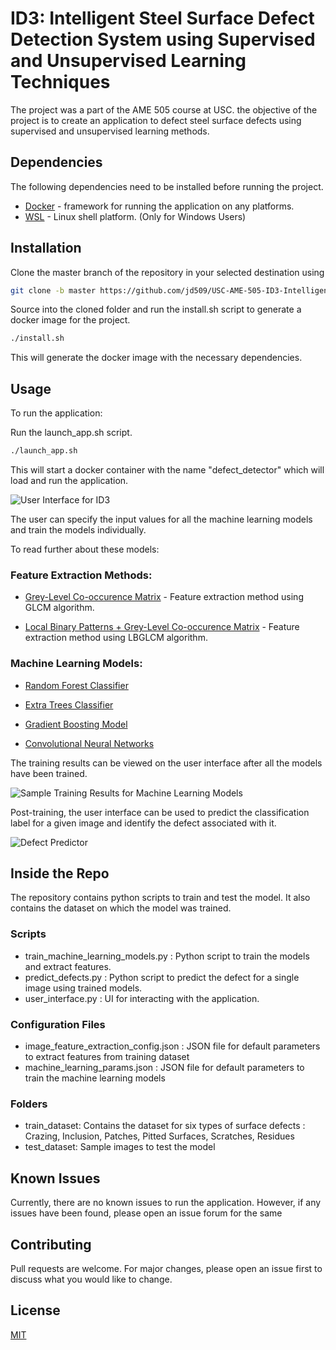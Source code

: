 # ID3: Intelligent Steel Surface Defect Detection System using Supervised and Unsupervised Learning Techniques
The project was a part of the AME 505 course at USC. the objective of the project is to create an application to defect steel surface defects using supervised and unsupervised learning methods.

## Dependencies
The following dependencies need to be installed before running the project.
- [Docker](https://docs.docker.com/get-docker/) - framework for running the application on any platforms.
- [WSL](https://docs.microsoft.com/en-us/windows/wsl/install-win10) - Linux shell platform. (Only for Windows Users)


## Installation
 
Clone the master branch of the repository in your selected destination using 

```bash
git clone -b master https://github.com/jd509/USC-AME-505-ID3-Intelligent-Defect-Detection-System.git
```

Source into the cloned folder and run the install.sh script to generate a docker image for the project.

```bash
./install.sh
```
This will generate the docker image with the necessary dependencies. 

## Usage

To run the application:

Run the launch_app.sh script.
```bash
./launch_app.sh
```
This will start a docker container with the name "defect_detector" which will load and run the application. 

![User Interface for ID3](https://github.com/jd509/USC-AME-505-ID3-Intelligent-Defect-Detection-System/blob/master/images/user_interface_entrypoint.png)

The user can specify the input values for all the machine learning models and train the models individually.

To read further about these models:

### Feature Extraction Methods:

- [Grey-Level Co-occurence Matrix](https://scikit-image.org/docs/dev/auto_examples/features_detection/plot_glcm.html
) - Feature extraction method using GLCM algorithm.

- [Local Binary Patterns + Grey-Level Co-occurence Matrix](https://towardsdatascience.com/face-recognition-how-lbph-works-90ec258c3d6b
) - Feature extraction method using LBGLCM algorithm.

### Machine Learning Models:

- [Random Forest Classifier](https://www.section.io/engineering-education/introduction-to-random-forest-in-machine-learning/) 

- [Extra Trees Classifier](https://www.geeksforgeeks.org/ml-extra-tree-classifier-for-feature-selection/)

- [Gradient Boosting Model](https://machinelearningmastery.com/gentle-introduction-gradient-boosting-algorithm-machine-learning/)

- [Convolutional Neural Networks](https://www.tensorflow.org/tutorials/images/cnn)

The training results can be viewed on the user interface after all the models have been trained.

![Sample Training Results for Machine Learning Models](https://github.com/jd509/USC-AME-505-ID3-Intelligent-Defect-Detection-System/blob/master/images/sample_accuracy_results.png)

Post-training, the user interface can be used to predict the classification label for a given image and identify the defect associated with it.

![Defect Predictor](https://github.com/jd509/USC-AME-505-ID3-Intelligent-Defect-Detection-System/blob/master/images/defect_prediction.png)


## Inside the Repo

The repository contains python scripts to train and test the model. It also contains the dataset on which the model was trained.

### Scripts
- train_machine_learning_models.py : Python script to train the models and extract features.
- predict_defects.py : Python script to predict the defect for a single image using trained models.
- user_interface.py : UI for interacting with the application.

### Configuration Files
- image_feature_extraction_config.json : JSON file for default parameters to extract features from training dataset
- machine_learning_params.json : JSON file for default parameters to train the machine learning models
### Folders
- train_dataset: Contains the dataset for six types of surface defects : Crazing, Inclusion, Patches, Pitted Surfaces, Scratches, Residues
- test_dataset: Sample images to test the model
  
## Known Issues
Currently, there are no known issues to run the application. However, if any issues have been found, please open an issue forum for the same
## Contributing
Pull requests are welcome. For major changes, please open an issue first to discuss what you would like to change.

## License
[MIT](https://choosealicense.com/licenses/mit/)
